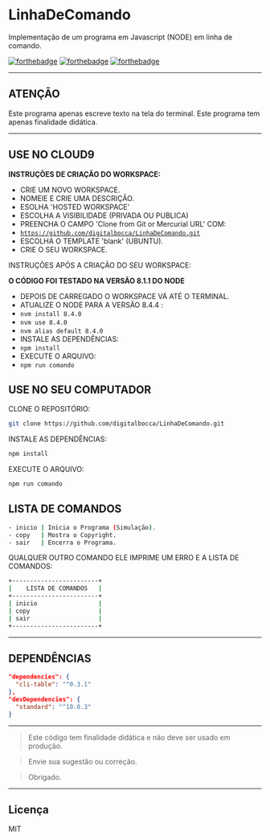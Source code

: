 # LinhaDeComando #

Implementação de um programa em Javascript (NODE) em linha de comando.

[![forthebadge](http://forthebadge.com/images/badges/uses-badges.svg)](http://forthebadge.com)
[![forthebadge](http://forthebadge.com/images/badges/contains-technical-debt.svg)](http://forthebadge.com)
[![forthebadge](http://forthebadge.com/images/badges/built-by-developers.svg)](http://forthebadge.com)

---

## ATENÇÃO ##

Este programa apenas escreve texto na tela do terminal.
Este programa tem apenas finalidade didática.

---

## USE NO CLOUD9 ##

**INSTRUÇÕES DE CRIAÇÃO DO WORKSPACE:**

- CRIE UM NOVO WORKSPACE.
- NOMEIE E CRIE UMA DESCRIÇÃO.
- ESOLHA 'HOSTED WORKSPACE'
- ESCOLHA A VISIBILIDADE (PRIVADA OU PUBLICA)
- PREENCHA O CAMPO 'Clone from Git or Mercurial URL' COM:
- <code>https://github.com/digitalbocca/LinhaDeComando.git</code>
- ESCOLHA O TEMPLATE 'blank' (UBUNTU).
- CRIE O SEU WORKSPACE.

INSTRUÇÕES APÓS A CRIAÇÃO DO SEU WORKSPACE:

**O CÓDIGO FOI TESTADO NA VERSÃO 8.1.1 DO NODE**

- DEPOIS DE CARREGADO O WORKSPACE VÁ ATÉ O TERMINAL.
- ATUALIZE O NODE PARA A VERSÃO 8.4.4 :
- <code>nvm install 8.4.0</code>
- <code>nvm use 8.4.0</code>
- <code>nvm alias default 8.4.0</code>
- INSTALE AS DEPENDÊNCIAS:
- <code>npm install</code>
- EXECUTE O ARQUIVO:
- <code>npm run comando</code>

## USE NO SEU COMPUTADOR ##

CLONE O REPOSITÓRIO:

```bash
git clone https://github.com/digitalbocca/LinhaDeComando.git
```

INSTALE AS DEPENDÊNCIAS:

```bash
npm install
```

EXECUTE O ARQUIVO:

```bash
npm run comando
```

## LISTA DE COMANDOS ##

```bash
- inicio | Inicia o Programa (Simulação).
- copy   | Mostra o Copyright.
- sair   | Encerra o Programa.
```

QUALQUER OUTRO COMANDO ELE IMPRIME UM ERRO E A LISTA DE COMANDOS:

```bash
+------------------------+
|    LISTA DE COMANDOS   |
+------------------------+
| inicio                 |
| copy                   |
| sair                   |
+------------------------+
```

---

## DEPENDÊNCIAS ##

```json
"dependencies": {
  "cli-table": "^0.3.1"
},
"devDependencies": {
  "standard": "^10.0.3"
}
```

---

> Este código tem finalidade didática e não deve ser usado em produção.

> Envie sua sugestão ou correção.

> Obrigado.

---

## Licença ##

MIT
